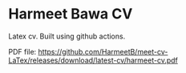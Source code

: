 # Harmeet Bawa CV

Latex cv. Built using github actions. 

PDF file: https://github.com/HarmeetB/meet-cv-LaTex/releases/download/latest-cv/harmeet-cv.pdf
